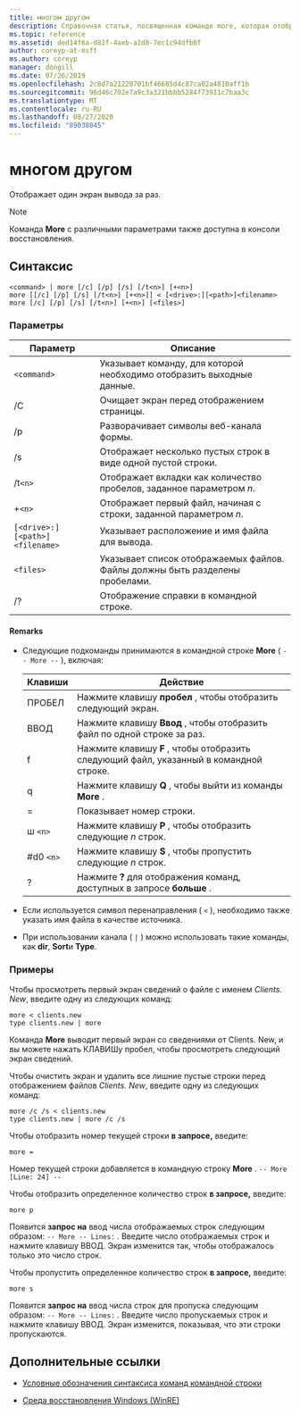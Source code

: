 ```yaml
---
title: многом другом
description: Справочная статья, посвященная команде more, которая отображает один экран вывода за раз.
ms.topic: reference
ms.assetid: ded14f6a-d82f-4aeb-a2d8-7ec1c94dfb8f
author: coreyp-at-msft
ms.author: coreyp
manager: dongill
ms.date: 07/26/2019
ms.openlocfilehash: 2c8d7a21220701bf46685d4c87ca02a4810aff1b
ms.sourcegitcommit: 96d46c702e7a9c3a321bbbb5284f73911c7baa3c
ms.translationtype: MT
ms.contentlocale: ru-RU
ms.lasthandoff: 08/27/2020
ms.locfileid: "89038845"
---
```

# <a name="more"></a>многом другом

Отображает один экран вывода за раз.

> [!NOTE]
> Команда **More** с различными параметрами также доступна в консоли восстановления.

## <a name="syntax"></a>Синтаксис

```
<command> | more [/c] [/p] [/s] [/t<n>] [+<n>]
more [[/c] [/p] [/s] [/t<n>] [+<n>]] < [<drive>:][<path>]<filename>
more [/c] [/p] [/s] [/t<n>] [+<n>] [<files>]
```

### <a name="parameters"></a>Параметры

| Параметр | Описание |
| --------- | ----------- |
| `<command>` | Указывает команду, для которой необходимо отобразить выходные данные. |
| /C | Очищает экран перед отображением страницы. |
| /p | Разворачивает символы веб-канала формы. |
| /s | Отображает несколько пустых строк в виде одной пустой строки. |
| /t`<n>` | Отображает вкладки как количество пробелов, заданное параметром *n*. |
| +`<n>` | Отображает первый файл, начиная с строки, заданной параметром *n*. |
| `[<drive>:][<path>]<filename>` | Указывает расположение и имя файла для вывода. |
| `<files>` | Указывает список отображаемых файлов. Файлы должны быть разделены пробелами. |
| /? | Отображение справки в командной строке. |

#### <a name="remarks"></a>Remarks

- Следующие подкоманды принимаются в командной строке **More** ( `-- More --` ), включая:

    | Клавиши | Действие |
    | --- | ------ |
    | ПРОБЕЛ | Нажмите клавишу **пробел** , чтобы отобразить следующий экран. |
    | ВВОД | Нажмите клавишу **Ввод** , чтобы отобразить файл по одной строке за раз. |
    | f | Нажмите клавишу **F** , чтобы отобразить следующий файл, указанный в командной строке. |
    | q | Нажмите клавишу **Q** , чтобы выйти из команды **More** . |
    | = | Показывает номер строки. |
    | ш `<n>` | Нажмите клавишу **P** , чтобы отобразить следующие *n* строк. |
    | #d0 `<n>` | Нажмите клавишу **S** , чтобы пропустить следующие *n* строк. |
    | ? | Нажмите **?** для отображения команд, доступных в запросе **больше** .|

- Если используется символ перенаправления ( `<` ), необходимо также указать имя файла в качестве источника.

- При использовании канала ( `|` ) можно использовать такие команды, как **dir**, **Sort**и **Type**.

### <a name="examples"></a>Примеры

Чтобы просмотреть первый экран сведений о файле с именем *Clients. New*, введите одну из следующих команд:

```
more < clients.new
type clients.new | more
```

Команда **More** выводит первый экран со сведениями от Clients. New, и вы можете нажать КЛАВИШу пробел, чтобы просмотреть следующий экран сведений.

Чтобы очистить экран и удалить все лишние пустые строки перед отображением файлов *Clients. New*, введите одну из следующих команд:

```
more /c /s < clients.new
type clients.new | more /c /s
```

Чтобы отобразить номер текущей строки **в запросе,** введите:

```
more =
```

Номер текущей строки добавляется в командную строку **More** . `-- More [Line: 24] --`

Чтобы отобразить определенное количество строк **в запросе,** введите:

```
more p
```

Появится **запрос на** ввод числа отображаемых строк следующим образом: `-- More -- Lines:` . Введите число отображаемых строк и нажмите клавишу ВВОД. Экран изменится так, чтобы отображалось только это число строк.

Чтобы пропустить определенное количество строк **в запросе,** введите:

```
more s
```

Появится **запрос на** ввод числа строк для пропуска следующим образом: `-- More -- Lines:` . Введите число пропускаемых строк и нажмите клавишу ВВОД. Экран изменится, показывая, что эти строки пропускаются.

## <a name="additional-references"></a>Дополнительные ссылки

- [Условные обозначения синтаксиса команд командной строки](command-line-syntax-key.md)

- [Среда восстановления Windows (WinRE)](/windows-hardware/manufacture/desktop/windows-recovery-environment--windows-re--technical-reference)
